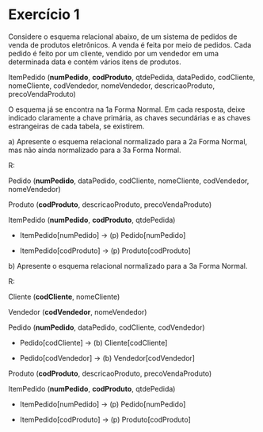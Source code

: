 # Exercício 1

Considere o esquema relacional abaixo, de um sistema de pedidos de venda de produtos eletrônicos. A venda é feita por meio de pedidos. Cada pedido é feito por um cliente, vendido por um vendedor em uma determinada data e contém vários itens de produtos.

ItemPedido (**numPedido**, **codProduto**, qtdePedida, dataPedido, codCliente, nomeCliente, codVendedor, nomeVendedor, descricaoProduto, precoVendaProduto)

O esquema já se encontra na 1a Forma Normal. Em cada resposta, deixe indicado claramente a chave primária, as chaves secundárias e as chaves estrangeiras de cada tabela, se existirem.

a) Apresente o esquema relacional normalizado para a 2a Forma Normal, mas não ainda normalizado para a 3a Forma Normal.

R:

Pedido (**numPedido**, dataPedido, codCliente, nomeCliente, codVendedor, nomeVendedor) 

Produto (**codProduto**, descricaoProduto, precoVendaProduto) 

ItemPedido (**numPedido**, **codProduto**, qtdePedida) 

* ItemPedido[numPedido] $\rightarrow$ (p) Pedido[numPedido]

* ItemPedido[codProduto] $\rightarrow$ (p) Produto[codProduto]

b) Apresente o esquema relacional normalizado para a 3a Forma Normal.

R:

Cliente (**codCliente**, nomeCliente)

Vendedor (**codVendedor**, nomeVendedor)

Pedido (**numPedido**, dataPedido, codCliente, codVendedor)

* Pedido[codCliente] $\rightarrow$ (b) Cliente[codCliente]

* Pedido[codVendedor] $\rightarrow$ (b) Vendedor[codVendedor]

Produto (**codProduto**, descricaoProduto, precoVendaProduto)

ItemPedido (**numPedido**, **codProduto**, qtdePedida)

* ItemPedido[numPedido] $\rightarrow$ (p) Pedido[numPedido]

* ItemPedido[codProduto] $\rightarrow$ (p) Produto[codProduto]
